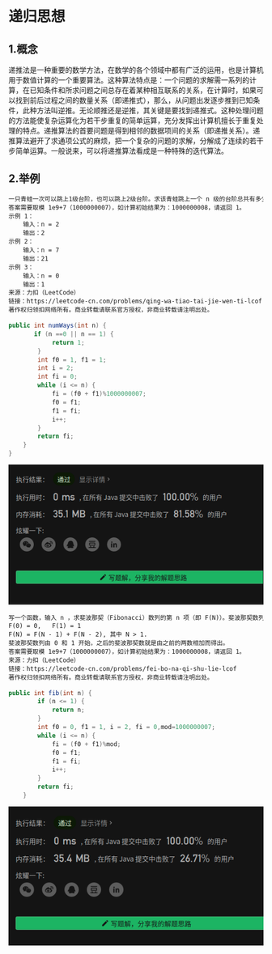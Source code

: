 # 递归思想

## 1.概念	

递推法是一种重要的数学方法，在数学的各个领域中都有广泛的运用，也是计算机用于数值计算的一个重要算法。这种算法特点是：一个问题的求解需一系列的计算，在已知条件和所求问题之间总存在着某种相互联系的关系，在计算时，如果可以找到前后过程之间的数量关系（即递推式），那么，从问题出发逐步推到已知条件，此种方法叫逆推。无论顺推还是逆推，其关键是要找到递推式。这种处理问题的方法能使复杂运算化为若干步重复的简单运算，充分发挥出计算机擅长于重复处理的特点。递推算法的首要问题是得到相邻的数据项间的关系（即递推关系）。递推算法避开了求通项公式的麻烦，把一个复杂的问题的求解，分解成了连续的若干步简单运算。一般说来，可以将递推算法看成是一种特殊的迭代算法。

##  2.举例

```tex
一只青蛙一次可以跳上1级台阶，也可以跳上2级台阶。求该青蛙跳上一个 n 级的台阶总共有多少种跳法。
答案需要取模 1e9+7（1000000007），如计算初始结果为：1000000008，请返回 1。
示例 1：
    输入：n = 2
    输出：2
示例 2：
    输入：n = 7
    输出：21	
示例 3：
    输入：n = 0
    输出：1
来源：力扣（LeetCode）
链接：https://leetcode-cn.com/problems/qing-wa-tiao-tai-jie-wen-ti-lcof
著作权归领扣网络所有。商业转载请联系官方授权，非商业转载请注明出处。
```

```java
public int numWays(int n) {
       if (n ==0 || n == 1) {
            return 1;
        }
        int f0 = 1, f1 = 1;
        int i = 2;
        int fi = 0;
        while (i <= n) {
            fi = (f0 + f1)%1000000007;
            f0 = f1;
            f1 = fi;
            i++;
        }
        return fi;
    }
}
```

![](../images/1-1-1.png)

```tex
写一个函数，输入 n ，求斐波那契（Fibonacci）数列的第 n 项（即 F(N)）。斐波那契数列的定义如下：
F(0) = 0,   F(1) = 1
F(N) = F(N - 1) + F(N - 2), 其中 N > 1.
斐波那契数列由 0 和 1 开始，之后的斐波那契数就是由之前的两数相加而得出。
答案需要取模 1e9+7（1000000007），如计算初始结果为：1000000008，请返回 1。
来源：力扣（LeetCode）
链接：https://leetcode-cn.com/problems/fei-bo-na-qi-shu-lie-lcof
著作权归领扣网络所有。商业转载请联系官方授权，非商业转载请注明出处。
```

```java
public int fib(int n) {
        if (n <= 1) {
            return n;
        }
        int f0 = 0, f1 = 1, i = 2, fi = 0,mod=1000000007;
        while (i <= n) {
            fi = (f0 + f1)%mod;
            f0 = f1;
            f1 = fi;
            i++;
        }
        return fi;
    }
```

![](../images/1-1-0.png)

